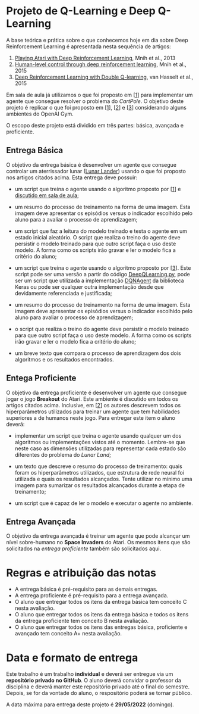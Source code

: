 # Projeto de Q-Learning e Deep Q-Learning

A base teórica e prática sobre o que conhecemos hoje em dia sobre Deep Reinforcement Learning é apresentada nesta sequência de artigos: 

1. [Playing Atari with Deep Reinforcement Learning](https://arxiv.org/abs/1312.5602), Mnih et al., 2013
2. [Human-level control through deep reinforcement learning](https://www.nature.com/articles/nature14236), Mnih et al., 2015
3. [Deep Reinforcement Learning with Double Q-learning](https://arxiv.org/abs/1509.06461), van Hasselt et al., 2015

Em sala de aula já utilizamos o que foi proposto em [[1](https://arxiv.org/abs/1312.5602)] para implementar um agente que consegue resolver o problema do *CartPole*. O objetivo deste projeto é replicar o que foi proposto em [[1](https://arxiv.org/abs/1312.5602)], [[2](https://www.nature.com/articles/nature14236)] e [[3](https://arxiv.org/abs/1509.06461)] considerando alguns ambientes do OpenAI Gym. 

O escopo deste projeto está dividido em três partes: básica, avançada e proficiente. 

## Entrega Básica

O objetivo da entrega básica é desenvolver um agente que consegue controlar um aterrissador lunar ([Lunar Lander](https://www.gymlibrary.ml/environments/box2d/lunar_lander/)) usando o que foi proposto nos artigos citados acima. Esta entrega deve possuir:

* um script que treina o agente usando o algoritmo proposto por [[1](https://arxiv.org/abs/1312.5602)] e [discutido em sala de aula](https://github.com/fbarth/reinLearn/blob/main/slides/deep_reinforcement_learning.md);

* um resumo do processo de treinamento na forma de uma imagem. Esta imagem deve apresentar os episódios versus o indicador escolhido pelo aluno para a avaliar o processo de aprendizagem; 

* um script que faz a leitura do modelo treinado e testa o agente em um estado inicial aleatório. O script que realiza o treino do agente deve persistir o modelo treinado para que outro script faça o uso deste modelo. A forma como os scripts irão gravar e ler o modelo fica a critério do aluno;

* um script que treina o agente usando o algoritmo proposto por [[3](https://arxiv.org/abs/1509.06461)]. Este script pode ser uma versão a partir do código [DeepQLearning.py](https://github.com/fbarth/reinLearn/blob/main/src/parte6/DeepQLearning.py), pode ser um script que utilizada a implementação [DQNAgent](https://keras-rl.readthedocs.io/en/latest/agents/dqn/) da biblioteca Keras ou pode ser qualquer outra implementação desde que devidamente referenciada e justificada; 

* um resumo do processo de treinamento na forma de uma imagem. Esta imagem deve apresentar os episódios versus o indicador escolhido pelo aluno para avaliar o processo de aprendizagem; 

* o script que realiza o treino do agente deve persistir o modelo treinado para que outro script faça o uso deste modelo. A forma como os scripts irão gravar e ler o modelo fica a critério do aluno;

* um breve texto que compara o processo de aprendizagem dos dois algoritmos e os resultados encontrados. 

## Entega Proficiente

O objetivo da entrega proficiente é desenvolver um agente que consegue jogar o jogo **Breakout** do Atari. Este ambiente é discutido em todos os artigos citados acima. Inclusive, em [[2](https://www.nature.com/articles/nature14236)] os autores descrevem todos os hiperparâmetros utilizados para treinar um agente que tem habilidades superiores a de humanos neste jogo.  Para entregar este item o aluno deverá: 

* implementar um script que treina o agente usando qualquer um dos algoritmos ou implementações vistos até o momento. Lembre-se que neste caso as dimensões utilizadas para representar cada estado são diferentes do problema do *Lunar Land*; 

* um texto que descreve o resumo do processo de treinamento: quais foram os hiperparâmetros utilizados, que estrutura de rede neural foi utilizada e quais os resultados alcançados. Tente utilizar no mínimo uma imagem para sumarizar os resultados alcançados durante a etapa de treinamento;

* um script que é capaz de ler o modelo e executar o agente no ambiente.

## Entrega Avançada

O objetivo da entrega avançada é treinar um agente que pode alcançar um nível sobre-humano no **Space Invaders** do Atari. Os mesmos itens que são solicitados na *entrega proficiente* também são solicitados aqui.  

# Regras e atribuição das notas

* A entrega básica é pré-requisito para as demais entregas. 
* A entrega proficiente é pré-requisito para a entrega avançada. 
* O aluno que entregar todos os itens da entrega básica tem conceito C nesta avaliação.
* O aluno que entregar todos os itens da entrega básica e todos os itens da entrega proficiente tem conceito B nesta avaliação.
* O aluno que entregar todos os itens das entregas básica, proficiente e avançado tem conceito A+ nesta avaliação.

# Data e formato de entrega

Este trabalho é um trabalho **individual** e deverá ser entregue via um **repositório privado no GitHub**. O aluno deverá convidar o professor da disciplina e deverá manter este repositório privado até o final do semestre. Depois, se for da vontade do aluno, o respositório poderá se tornar público. 

A data máxima para entrega deste projeto é **29/05/2022** (domingo).




